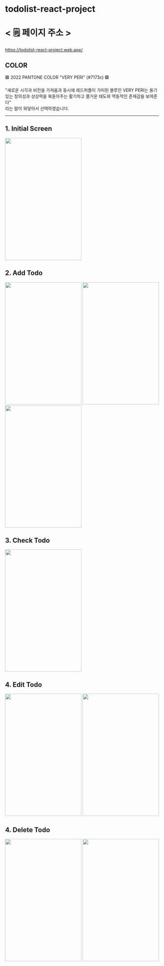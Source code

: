 # todolist-react-project

# < 🗒 페이지 주소 >
https://todolist-react-project.web.app/

## COLOR  <br />
 🟪 2022 PANTONE COLOR "VERY PERI" (#7173c) 🟪 <br />
 <br />
"새로운 시각과 비전을 가져옴과 동시에 레드퍼플이 가미된 블루인 VERY PERI는 용기있는 창의성과 상상력을 북돋아주는 활기차고 쯜거운 태도와 역동적인 존재감을 보여준다" <br />
라는 말이 와닿아서 선택하였습니다.

<hr />
 
## 1. Initial Screen
<img src="https://user-images.githubusercontent.com/95120267/160264137-634de2b0-61b2-496b-9c0b-f838837ce427.png"  width="250" height="400"/>

## 2. Add Todo
<img src="https://user-images.githubusercontent.com/95120267/160264247-d9f5ce8e-ee94-4f9f-9e59-f876a449b255.png" width="250" height="400"/> <img src="https://user-images.githubusercontent.com/95120267/160264255-b8a19d44-4a18-4bc6-9a7d-95d7618790bf.png" width="250" height="400"/> <img src="https://user-images.githubusercontent.com/95120267/160264266-f4e0f348-e6e3-4f0b-93e5-e5086a1ddf7c.png" width="250" height="400"/>

## 3. Check Todo
<img src="https://user-images.githubusercontent.com/95120267/160264273-8dc891bc-8946-4d5d-97ad-a3ac0fe61f8b.png" width="250" height="400"/>

## 4. Edit Todo
<img src="https://user-images.githubusercontent.com/95120267/160264286-bb598dca-8f33-4293-a914-4413b8bee6b8.png" width="250" height="400"/> <img src="https://user-images.githubusercontent.com/95120267/160264292-b837ba5a-04ad-4482-a45e-9b91d189114a.png" width="250" height="400"/>

## 4. Delete Todo
<img src="https://user-images.githubusercontent.com/95120267/160264316-2301205b-a9be-4b92-9227-d280e9e912da.png" width="250" height="400"/> <img src="https://user-images.githubusercontent.com/95120267/160264304-b7af0028-fa14-4694-9af5-b9076e1ab06d.png" width="250" height="400"/>







